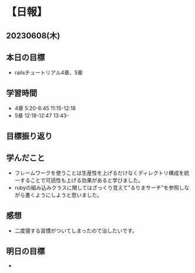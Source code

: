 # 【日報】
## 20230608(木)
## 本日の目標
- railsチュートリアル4章、5章
## 学習時間
- 4章 5:20-6:45 11:15-12:18
- 5章 12:18-12:47 13:43-

## 目標振り返り

## 学んだこと
- フレームワークを使うことは生産性を上げるだけなくディレクトリ構成を統一することで可読性も上げる効果があると学びました。
- rubyの組み込みクラスに関してはざっくり覚えて"るりまサーチ"を参照しながら書くようにしようと思いました。

## 感想
- 二度寝する習慣がついてしまったので治したいです。

## 明日の目標
- 


